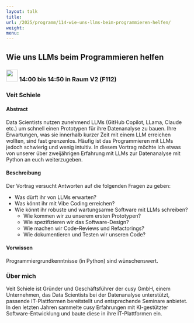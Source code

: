 ```yaml
---
layout: talk
title:
url: /2025/programm/114-wie-uns-llms-beim-programmieren-helfen/
weight:
menu:
---
```

## Wie uns LLMs beim Programmieren helfen

### <img height = "32" src="../../../images/talk.svg"> 14:00 bis 14:50 in Raum V2 (F112)

### Veit Schiele

#### Abstract

Data Scientists nutzen zunehmend LLMs (GitHub Copilot, LLama, Claude etc.) um schnell einen Prototypen für ihre Datenanalyse zu bauen. Ihre Erwartungen, was sie innerhalb kurzer Zeit mit einem LLM erreichen wollten, sind fast grenzenlos. Häufig ist das Programmieren mit LLMs jedoch schwierig und wenig intuitiv. In diesem Vortrag möchte ich etwas von unserer über zweijährigen Erfahrung mit LLMs zur Datenanalyse mit Python an euch weiterzugeben.

#### Beschreibung

Der Vortrag versucht Antworten auf die folgenden Fragen zu geben:  
* Was dürft ihr von LLMs erwarten?  
* Was könnt ihr mit Vibe Coding erreichen?  
* Wie könnt ihr robuste und wartungsarme Software mit LLMs schreiben?  
  * Wie kommen wir zu unserem ersten Prototypen?  
  * Wie spezifizieren wir das Software-Design?  
  * Wie machen wir Code-Reviews und Refactorings?  
  * Wie dokumentieren und Testen wir unseren Code?

#### Vorwissen

Programmiergrundkenntnisse (in Python) sind wünschenswert.

### Über mich

Veit Schiele ist Gründer und Geschäftsführer der cusy GmbH, einem Unternehmen, das Data Scientists bei der Datenanalyse unterstützt, passende IT-Plattformen bereitstellt und entsprechende Seminare anbietet. In den letzten Jahren sammelte cusy Erfahrungen mit KI-gestützter Software-Entwicklung und baute diese in ihre IT-Plattformen ein.

